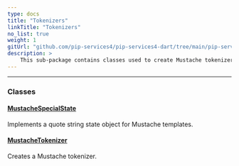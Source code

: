 ```yaml
---
type: docs
title: "Tokenizers"
linkTitle: "Tokenizers"
no_list: true
weight: 1
gitUrl: "github.com/pip-services4/pip-services4-dart/tree/main/pip-services4-expressions-dart"
description: >
    This sub-package contains classes used to create Mustache tokenizers.
---
```

---
<div class="module-body"> 

### Classes

#### [MustacheSpecialState](mustache_special_state)
Implements a quote string state object for Mustache templates.

#### [MustacheTokenizer](mustache_tokenizer)
Creates a Mustache tokenizer.


</div>



